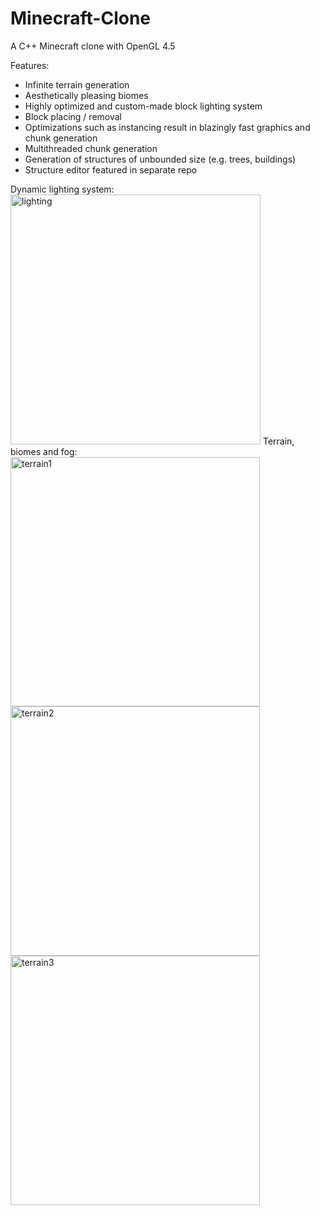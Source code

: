 # Minecraft-Clone
A C++ Minecraft clone with OpenGL 4.5<br/>

Features:
* Infinite terrain generation
* Aesthetically pleasing biomes
* Highly optimized and custom-made block lighting system
* Block placing / removal
* Optimizations such as instancing result in blazingly fast graphics and chunk generation
* Multithreaded chunk generation
* Generation of structures of unbounded size (e.g. trees, buildings)
* Structure editor featured in separate repo
<a/>
Dynamic lighting system:<br/>

<img width="400" alt="lighting" src="https://user-images.githubusercontent.com/48806153/72301278-575af700-3634-11ea-9a8d-8821e000a05a.png">
Terrain, biomes and fog:<br/>

<img width="399" alt="terrain1" src="https://user-images.githubusercontent.com/48806153/72301279-575af700-3634-11ea-9b23-5a6a9780a092.png">
<img width="399" alt="terrain2" src="https://user-images.githubusercontent.com/48806153/72301281-575af700-3634-11ea-9821-13949b0666b9.png">
<img width="399" alt="terrain3" src="https://user-images.githubusercontent.com/48806153/72301282-575af700-3634-11ea-8a06-1b669e0a956d.png">
